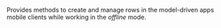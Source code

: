 Provides methods to create and manage rows in the model-driven apps mobile clients while working in the *offline* mode. 
